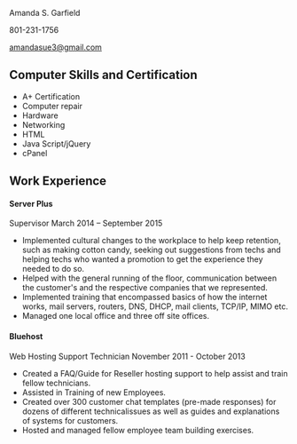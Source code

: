 Amanda S. Garfield

801-231-1756

amandasue3@gmail.com


## Computer Skills and Certification
- A+ Certification
- Computer repair
- Hardware
- Networking
- HTML
- Java Script/jQuery
- cPanel

## Work Experience

#### Server Plus
Supervisor
March 2014 – September 2015

- Implemented cultural changes to the workplace to help keep retention, such as making cotton candy, seeking out suggestions from techs and helping techs who wanted a promotion to get the experience they needed to do so.
- Helped with the general running of the floor, communication between the customer's and the respective companies that we represented.
- Implemented training that encompassed basics of how the internet works, mail servers, routers, DNS, DHCP, mail clients, TCP/IP, MIMO etc.
- Managed one local office and three off site offices.

#### Bluehost
Web Hosting Support Technician
November 2011 - October 2013

- Created a FAQ/Guide for Reseller hosting support to help assist and train fellow technicians.
- Assisted in Training of new Employees.
- Created over 300 customer chat templates (pre-made responses) for dozens of different technicalissues as well as guides and explanations of systems for customers.
- Hosted and managed fellow employee team building exercises.
